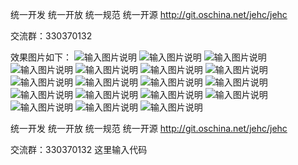 
统一开发 统一开放 统一规范 统一开源
http://git.oschina.net/jehc/jehc

交流群：330370132

效果图片如下：
![输入图片说明](https://git.oschina.net/uploads/images/2017/0720/083949_bebb2d0c_1341290.png "sjq1.png")
![输入图片说明](https://git.oschina.net/uploads/images/2017/0720/084043_6b1c28b6_1341290.png "sjq2.png")
![输入图片说明](https://git.oschina.net/uploads/images/2017/0720/084240_07423905_1341290.png "lc1.png")
![输入图片说明](https://git.oschina.net/uploads/images/2017/0720/084359_4d49d21d_1341290.png "lc2.png")
![输入图片说明](https://git.oschina.net/uploads/images/2017/0720/084511_50bf62b0_1341290.png "lc3.png")
![输入图片说明](https://git.oschina.net/uploads/images/2017/0720/084653_2048fab2_1341290.png "user.png")
![输入图片说明](https://git.oschina.net/uploads/images/2017/0720/084752_c6b413d5_1341290.png "user1.png")
![输入图片说明](https://git.oschina.net/uploads/images/2017/0720/084858_695d8769_1341290.png "org.png")
![输入图片说明](https://git.oschina.net/uploads/images/2017/0720/084947_83dd4d3a_1341290.png "org2.png")
![输入图片说明](https://git.oschina.net/uploads/images/2017/0720/085141_6f1e768d_1341290.png "sjqx.png")
![输入图片说明](https://git.oschina.net/uploads/images/2017/0720/085229_5859c774_1341290.png "sjq2.png")
![输入图片说明](https://git.oschina.net/uploads/images/2017/0720/085314_d85701c3_1341290.png "sjq2.png")
![输入图片说明](https://git.oschina.net/uploads/images/2017/0720/083640_8f02fde9_1341290.png "index.png")
![输入图片说明](https://git.oschina.net/uploads/images/2017/0720/083809_00948d02_1341290.png "solr.png")
![输入图片说明](https://git.oschina.net/uploads/images/2017/0720/090355_c116f394_1341290.png "dmscq.png")
![输入图片说明](https://git.oschina.net/uploads/images/2017/0720/090407_c30a9bde_1341290.png "dmscq2.png")
![输入图片说明](https://git.oschina.net/uploads/images/2017/0720/090422_5e5681bb_1341290.png "fle.png")
![输入图片说明](https://git.oschina.net/uploads/images/2017/0720/090435_24e7cfe3_1341290.png "fle1.png")



统一开发 统一开放 统一规范 统一开源
http://git.oschina.net/jehc/jehc

交流群：330370132
这里输入代码